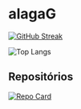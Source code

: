 # alagaG

[![GitHub Streak](https://streak-stats.demolab.com/?user=alagaG&locale=pt-br&theme=tokyonight)](https://github.com/alagaG)

![Top Langs](https://github-readme-stats-git-masterrstaa-rickstaa.vercel.app/api/top-langs/?username=alagaG&locale=pt-br&layout=compact&theme=tokyonight)

## Repositórios

[![Repo Card](https://github-readme-stats.vercel.app/api/pin/?username=alagaG&locale=pt-br&repo=pokedex-next&theme=tokyonight)](https://github.com/alagaG/pokedex-next)
